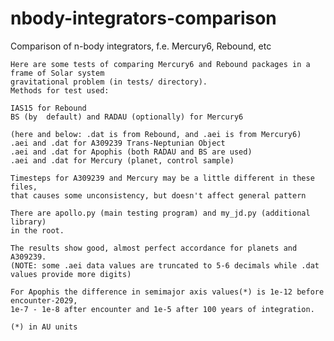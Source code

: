# nbody-integrators-comparison
Comparison of n-body integrators, f.e. Mercury6, Rebound, etc

    Here are some tests of comparing Mercury6 and Rebound packages in a frame of Solar system
    gravitational problem (in tests/ directory).
    Methods for test used:
    
    IAS15 for Rebound
    BS (by  default) and RADAU (optionally) for Mercury6
    
    (here and below: .dat is from Rebound, and .aei is from Mercury6)
    .aei and .dat for A309239 Trans-Neptunian Object
    .aei and .dat for Apophis (both RADAU and BS are used)
    .aei and .dat for Mercury (planet, control sample)
    
    Timesteps for A309239 and Mercury may be a little different in these files,
    that causes some unconsistency, but doesn't affect general pattern
    
    There are apollo.py (main testing program) and my_jd.py (additional library)
    in the root.
    
    The results show good, almost perfect accordance for planets and A309239.
    (NOTE: some .aei data values are truncated to 5-6 decimals while .dat values provide more digits)
    
    For Apophis the difference in semimajor axis values(*) is 1e-12 before encounter-2029,
    1e-7 - 1e-8 after encounter and 1e-5 after 100 years of integration.
    
    (*) in AU units